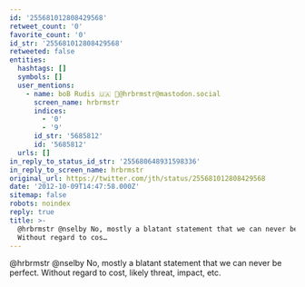 ```yaml
---
id: '255681012808429568'
retweet_count: '0'
favorite_count: '0'
id_str: '255681012808429568'
retweeted: false
entities:
  hashtags: []
  symbols: []
  user_mentions:
    - name: boB Rudis 🇺🇦 🐘@hrbrmstr@mastodon.social
      screen_name: hrbrmstr
      indices:
        - '0'
        - '9'
      id_str: '5685812'
      id: '5685812'
  urls: []
in_reply_to_status_id_str: '255680648931598336'
in_reply_to_screen_name: hrbrmstr
original_url: https://twitter.com/jth/status/255681012808429568
date: '2012-10-09T14:47:58.000Z'
sitemap: false
robots: noindex
reply: true
title: >-
  @hrbrmstr @nselby No, mostly a blatant statement that we can never be perfect.
  Without regard to cos…
---
```


@hrbrmstr @nselby No, mostly a blatant statement that we can never be perfect. Without regard to cost, likely threat, impact, etc.